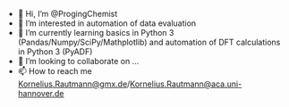 - 👋 Hi, I’m @ProgingChemist
- 👀 I’m interested in automation of data evaluation
- 🌱 I’m currently learning basics in Python 3 (Pandas/Numpy/SciPy/Mathplotlib) and automation of DFT calculations in Python 3 (PyADF)
- 💞️ I’m looking to collaborate on ...
- 📫 How to reach me Kornelius.Rautmann@gmx.de/Kornelius.Rautmann@aca.uni-hannover.de

<!---
ProgingChemist/ProgingChemist is a ✨ special ✨ repository because its `README.md` (this file) appears on your GitHub profile.
You can click the Preview link to take a look at your changes.
--->
